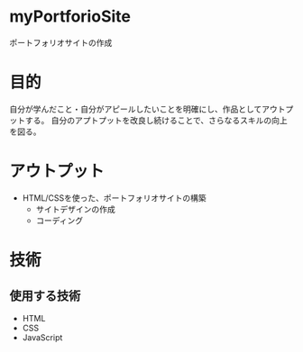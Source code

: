 # myPortforioSite
ポートフォリオサイトの作成

# 目的
自分が学んだこと・自分がアピールしたいことを明確にし、作品としてアウトプットする。
自分のアプトプットを改良し続けることで、さらなるスキルの向上を図る。

# アウトプット
- HTML/CSSを使った、ポートフォリオサイトの構築
  - サイトデザインの作成
  - コーディング

# 技術
## 使用する技術
- HTML 
- CSS
- JavaScript

 

